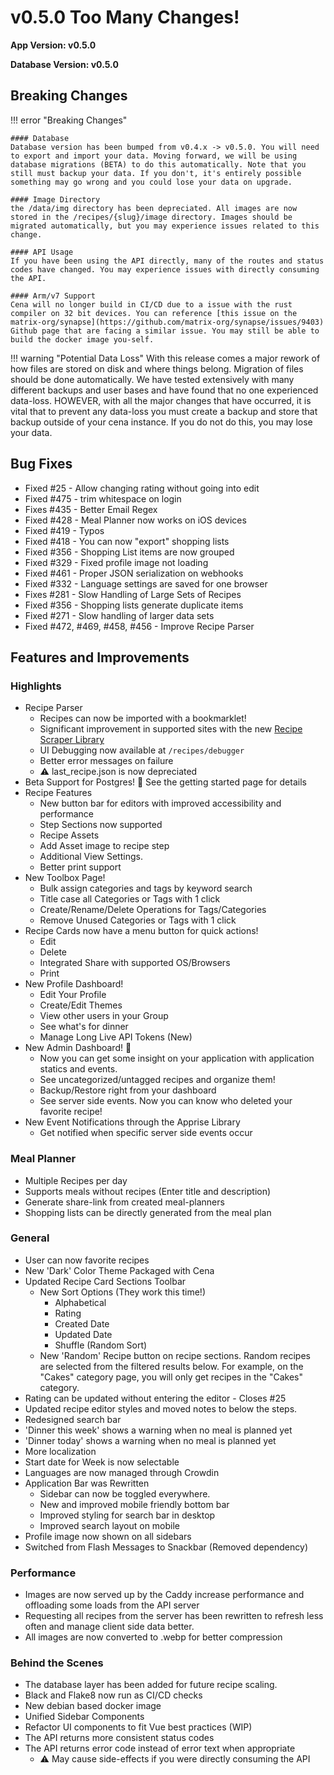 # v0.5.0 Too Many Changes! 

**App Version: v0.5.0**

**Database Version: v0.5.0**

## Breaking Changes

!!! error "Breaking Changes"

    #### Database
    Database version has been bumped from v0.4.x -> v0.5.0. You will need to export and import your data. Moving forward, we will be using database migrations (BETA) to do this automatically. Note that you still must backup your data. If you don't, it's entirely possible something may go wrong and you could lose your data on upgrade. 

    #### Image Directory
    the /data/img directory has been depreciated. All images are now stored in the /recipes/{slug}/image directory. Images should be migrated automatically, but you may experience issues related to this change. 

    #### API Usage
    If you have been using the API directly, many of the routes and status codes have changed. You may experience issues with directly consuming the API.

    #### Arm/v7 Support
    Cena will no longer build in CI/CD due to a issue with the rust compiler on 32 bit devices. You can reference [this issue on the matrix-org/synapse](https://github.com/matrix-org/synapse/issues/9403) Github page that are facing a similar issue. You may still be able to build the docker image you-self. 

!!! warning "Potential Data Loss"
    With this release comes a major rework of how files are stored on disk and where things belong. Migration of files should be done automatically. We have tested extensively with many different backups and user bases and have found that no one experienced data-loss. HOWEVER, with all the major changes that have occurred, it is vital that to prevent any data-loss you must create a backup and store that backup outside of your cena instance. If you do not do this, you may lose your data. 

## Bug Fixes
- Fixed #25 - Allow changing rating without going into edit
- Fixed #475 - trim whitespace on login
- Fixes #435 - Better Email Regex
- Fixed #428 - Meal Planner now works on iOS devices
- Fixed #419 - Typos
- Fixed #418 - You can now "export" shopping lists
- Fixed #356 - Shopping List items are now grouped
- Fixed #329 - Fixed profile image not loading
- Fixed #461 - Proper JSON serialization on webhooks
- Fixed #332 - Language settings are saved for one browser
- Fixes #281 - Slow Handling of Large Sets of Recipes
- Fixed #356 - Shopping lists generate duplicate items
- Fixed #271 - Slow handling of larger data sets
- Fixed #472, #469, #458, #456 - Improve Recipe Parser

## Features and Improvements

### Highlights
- Recipe Parser
  - Recipes can now be imported with a bookmarklet!
  - Significant improvement in supported sites with the new [Recipe Scraper Library](https://github.com/hhursev/recipe-scrapers)
  - UI Debugging now available at `/recipes/debugger`
  - Better error messages on failure
  - ⚠️ last_recipe.json is now depreciated
- Beta Support for Postgres! 🎉 See the getting started page for details
- Recipe Features
    - New button bar for editors with improved accessibility and performance
    - Step Sections now supported
    - Recipe Assets
    - Add Asset image to recipe step
    - Additional View Settings. 
    - Better print support
- New Toolbox Page!
    - Bulk assign categories and tags by keyword search
    - Title case all Categories or Tags with 1 click
    - Create/Rename/Delete Operations for Tags/Categories
    - Remove Unused Categories or Tags with 1 click
- Recipe Cards now have a menu button for quick actions!
    - Edit
    - Delete
    - Integrated Share with supported OS/Browsers
    - Print
- New Profile Dashboard!
    - Edit Your Profile
    - Create/Edit Themes
    - View other users in your Group
    - See what's for dinner
    - Manage Long Live API Tokens (New)
- New Admin Dashboard! 🎉
    - Now you can get some insight on your application with application statics and events.
    - See uncategorized/untagged recipes and organize them!
    - Backup/Restore right from your dashboard
    - See server side events. Now you can know who deleted your favorite recipe! 
- New Event Notifications through the Apprise Library
    - Get notified when specific server side events occur

### Meal Planner
- Multiple Recipes per day
- Supports meals without recipes (Enter title and description)
- Generate share-link from created meal-planners
- Shopping lists can be directly generated from the meal plan

### General
- User can now favorite recipes
- New 'Dark' Color Theme Packaged with Cena
- Updated Recipe Card Sections Toolbar
    - New Sort Options (They work this time!) 
        - Alphabetical
        - Rating
        - Created Date
        - Updated Date
        - Shuffle (Random Sort)
    - New 'Random' Recipe button on recipe sections. Random recipes are selected from the filtered results below. For example, on the "Cakes" category page, you will only get recipes in the "Cakes" category. 
- Rating can be updated without entering the editor - Closes #25
- Updated recipe editor styles and moved notes to below the steps. 
- Redesigned search bar
- 'Dinner this week' shows a warning when no meal is planned yet
- 'Dinner today' shows a warning when no meal is planned yet
- More localization
- Start date for Week is now selectable
- Languages are now managed through Crowdin
- Application Bar was Rewritten
    - Sidebar can now be toggled everywhere. 
    - New and improved mobile friendly bottom bar
    - Improved styling for search bar in desktop
    - Improved search layout on mobile
- Profile image now shown on all sidebars
- Switched from Flash Messages to Snackbar (Removed dependency)

### Performance
- Images are now served up by the Caddy increase performance and offloading some loads from the API server
- Requesting all recipes from the server has been rewritten to refresh less often and manage client side data better.
- All images are now converted to .webp for better compression

### Behind the Scenes
- The database layer has been added for future recipe scaling. 
- Black and Flake8 now run as CI/CD checks
- New debian based docker image
- Unified Sidebar Components
- Refactor UI components to fit Vue best practices (WIP)
- The API returns more consistent status codes
- The API returns error code instead of error text when appropriate 
    - ⚠️ May cause side-effects if you were directly consuming the API